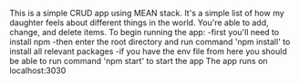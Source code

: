 This is a simple CRUD app using MEAN stack.  It's a simple list of how my daughter feels about different things in the world.  You're able to add, change, and delete items.
To begin running the app:
    -first you'll need to install npm
    -then enter the root directory and run command 'npm install' to install all relevant packages
    -if you have the env file from here you should be able to run command 'npm start' to start the app
The app runs on localhost:3030